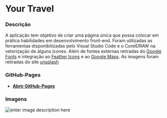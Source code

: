 # Your Travel

### Descrição

A aplicação tem objetivo de criar uma página única que possa colocar em prática habilidades em desenvolvimento front-end.
Foram utilizadas as ferramentas disponibilizadas pelo Visual Studio Code e o CorelDRAW na vetorização de alguns ícones. Além de fontes externas retiradas do [Google Fonts](https://fonts.google.com) e integração ao [Feather Icons](https://feathericons.com) e ao [Google Maps](https://developers.google.com/maps?hl=pt-br).
As imagens foram retiradas do site [unsplash](https://unsplash.com/s/photos/) 

### GitHub-Pages
- **[Abrir GitHub-Pages](https://tamaturgo.github.io/YourTravel_Web-Aplicattion)**

### Imagens

![enter image description here](https://github.com/tamaturgo/YourTravel_Web-Aplicattion/blob/main/assets/desktop%20behavior.png?raw=true)


